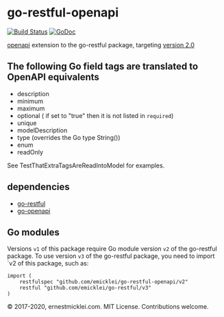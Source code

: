 # go-restful-openapi

[![Build Status](https://travis-ci.org/emicklei/go-restful-openapi.png)](https://travis-ci.org/emicklei/go-restful-openapi)
[![GoDoc](https://godoc.org/github.com/emicklei/go-restful-openapi?status.svg)](https://godoc.org/github.com/emicklei/go-restful-openapi)

[openapi](https://www.openapis.org) extension to the go-restful package, targeting [version 2.0](https://github.com/OAI/OpenAPI-Specification)

## The following Go field tags are translated to OpenAPI equivalents
- description
- minimum
- maximum
- optional ( if set to "true" then it is not listed in `required`)
- unique
- modelDescription
- type (overrides the Go type String())
- enum
- readOnly

See TestThatExtraTagsAreReadIntoModel for examples.

## dependencies

- [go-restful](https://github.com/emicklei/go-restful)
- [go-openapi](https://github.com/go-openapi/spec)


## Go modules

Versions `v1` of this package require Go module version `v2` of the go-restful package.
To use version `v3` of the go-restful package, you need to import `v2 of this package, such as:

    import (
        restfulspec "github.com/emicklei/go-restful-openapi/v2"
	    restful "github.com/emicklei/go-restful/v3"
    )


© 2017-2020, ernestmicklei.com.  MIT License. Contributions welcome.
